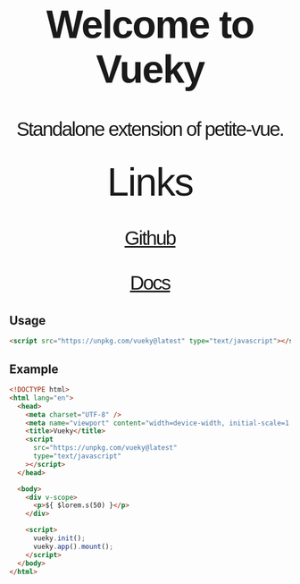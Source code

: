 <h1 style="font-size: 5em; letter-spacing: -2px; font-family: Georgia, sans-serif;" align="center">
   Welcome to <strong>Vueky</strong>
</h1>

<p align="center" style="font-size: 2.5em; letter-spacing: -2px; font-family: Georgia, sans-serif;" >
    Standalone extension of petite-vue.
</p>

<p
  align="center"
  style="font-size: 2.5em; letter-spacing: -2px; font-family: Georgia, sans-serif;"
>
  <span style="font-size: 2em;">Links</span>
  <br /><br />
  <a href="https://github.com/hlop3z/vueky" target="_blank"> Github </a>
  <br /><br />
  <a href="https://hlop3z.github.io/vueky/" target="_blank"> Docs </a>
</p>

## Usage

```html
<script src="https://unpkg.com/vueky@latest" type="text/javascript"></script>
```

## Example

```html
<!DOCTYPE html>
<html lang="en">
  <head>
    <meta charset="UTF-8" />
    <meta name="viewport" content="width=device-width, initial-scale=1.0" />
    <title>Vueky</title>
    <script
      src="https://unpkg.com/vueky@latest"
      type="text/javascript"
    ></script>
  </head>

  <body>
    <div v-scope>
      <p>${ $lorem.s(50) }</p>
    </div>

    <script>
      vueky.init();
      vueky.app().mount();
    </script>
  </body>
</html>
```
